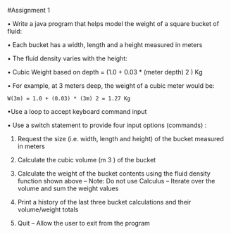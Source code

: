#Assignment 1

• Write a java program that helps  model the weight of a square bucket of fluid:

• Each bucket has a width, length and a height measured in meters

• The fluid density varies with the height:

• Cubic Weight based on depth = (1.0 + 0.03 * (meter depth) 2 ) Kg

• For example, at 3 meters deep, the weight of a cubic meter would be:

	W(3m) = 1.0 + (0.03) * (3m) 2 = 1.27 Kg

•Use a loop to accept keyboard command input

• Use a switch statement to provide four input options (commands) :

1) Request the size (i.e. width, length and height) of the bucket measured in meters

2) Calculate the  cubic volume (m 3 ) of the bucket

3) Calculate the weight of the bucket contents using the fluid density function shown above  – Note: Do not use Calculus  – Iterate over the volume and sum the weight values

4) Print a history of the last three  bucket calculations and their volume/weight totals

5) Quit – Allow the user to exit from the program

